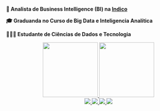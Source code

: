 **💼 Analista de Business Intelligence (BI) na [Indico](https://www.linkedin.com/company/indicobr)**

**🎓 Graduanda no Curso de Big Data e Inteligencia Analítica**

**👩🏿‍💻 Estudante de Ciências de Dados e Tecnologia**

<div align="center">
  <a href="https://github.com/ceciliasilvads">
    <img height="150rem" src="https://github-readme-stats.vercel.app/api?username=ceciliasilvads&show_icons=true&theme=dracula&include_commits=true"/>
  </a>

  <a href="https://github.com/ceciliasilvads">
    <img height="150rem" src="https://github-readme-stats.vercel.app/api/top-langs/?username=ceciliasilvads&layout=compact&langs_count=8&theme=dracula"/>
  </a>
</div>



<div align="center">
    <a href="https://www.linkedin.com/in/ceciliasilvads/" target="_blank"><img src="https://img.shields.io/badge/-LinkedIn-FD9089?style=for-the-badge&logo=linkedin&logoColor=white" target="_blank">
    </a>
      <a href="https://cecilia-silva.vercel.app/" target="_blank"><img src="https://img.shields.io/badge/-Portifolio-FD9089?style=for-the-badge&logo=GoogleChrome&logoColor=white" target="_blank">
    </a>
    <a href="https://www.kaggle.com/cecliasdesouza" target="_blank"><img src="https://img.shields.io/badge/-Kaggle-FD9089?style=for-the-badge&logo=Kaggle&logoColor=white" target="_blank">
    </a>
    <a href="https://www.hackerrank.com/ceciliasilvadsza" target="_blank"><img src="https://img.shields.io/badge/-hackerRank-FD9089?style=for-the-badge&logo=HackerRank&logoColor=white" target="_blank">
    </a> 
</div>
